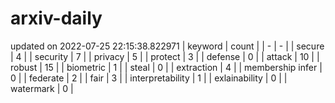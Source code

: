 # arxiv-daily
updated on 2022-07-25 22:15:38.822971
| keyword | count |
| - | - |
| secure | 4 |
| security | 7 |
| privacy | 5 |
| protect | 3 |
| defense | 0 |
| attack | 10 |
| robust | 15 |
| biometric | 1 |
| steal | 0 |
| extraction | 4 |
| membership infer | 0 |
| federate | 2 |
| fair | 3 |
| interpretability | 1 |
| exlainability | 0 |
| watermark | 0 |
